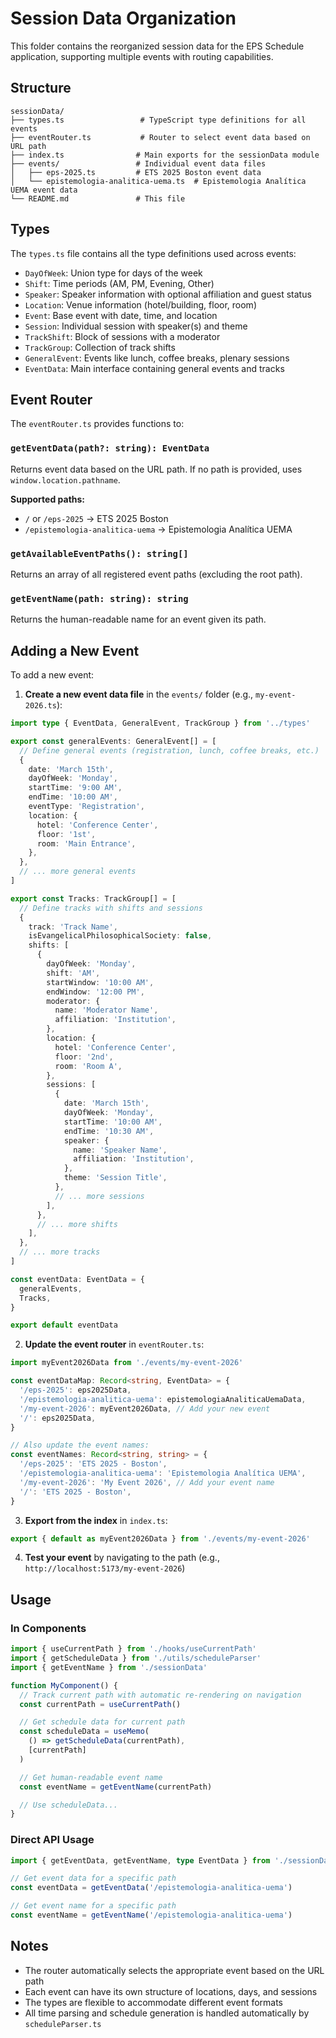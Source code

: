 # Session Data Organization

This folder contains the reorganized session data for the EPS Schedule application, supporting multiple events with routing capabilities.

## Structure

```
sessionData/
├── types.ts                 # TypeScript type definitions for all events
├── eventRouter.ts           # Router to select event data based on URL path
├── index.ts                # Main exports for the sessionData module
├── events/                 # Individual event data files
│   ├── eps-2025.ts         # ETS 2025 Boston event data
│   └── epistemologia-analitica-uema.ts  # Epistemologia Analítica UEMA event data
└── README.md               # This file
```

## Types

The `types.ts` file contains all the type definitions used across events:

- `DayOfWeek`: Union type for days of the week
- `Shift`: Time periods (AM, PM, Evening, Other)
- `Speaker`: Speaker information with optional affiliation and guest status
- `Location`: Venue information (hotel/building, floor, room)
- `Event`: Base event with date, time, and location
- `Session`: Individual session with speaker(s) and theme
- `TrackShift`: Block of sessions with a moderator
- `TrackGroup`: Collection of track shifts
- `GeneralEvent`: Events like lunch, coffee breaks, plenary sessions
- `EventData`: Main interface containing general events and tracks

## Event Router

The `eventRouter.ts` provides functions to:

### `getEventData(path?: string): EventData`

Returns event data based on the URL path. If no path is provided, uses `window.location.pathname`.

**Supported paths:**

- `/` or `/eps-2025` → ETS 2025 Boston
- `/epistemologia-analitica-uema` → Epistemologia Analítica UEMA

### `getAvailableEventPaths(): string[]`

Returns an array of all registered event paths (excluding the root path).

### `getEventName(path: string): string`

Returns the human-readable name for an event given its path.

## Adding a New Event

To add a new event:

1. **Create a new event data file** in the `events/` folder (e.g., `my-event-2026.ts`):

```typescript
import type { EventData, GeneralEvent, TrackGroup } from '../types'

export const generalEvents: GeneralEvent[] = [
  // Define general events (registration, lunch, coffee breaks, etc.)
  {
    date: 'March 15th',
    dayOfWeek: 'Monday',
    startTime: '9:00 AM',
    endTime: '10:00 AM',
    eventType: 'Registration',
    location: {
      hotel: 'Conference Center',
      floor: '1st',
      room: 'Main Entrance',
    },
  },
  // ... more general events
]

export const Tracks: TrackGroup[] = [
  // Define tracks with shifts and sessions
  {
    track: 'Track Name',
    isEvangelicalPhilosophicalSociety: false,
    shifts: [
      {
        dayOfWeek: 'Monday',
        shift: 'AM',
        startWindow: '10:00 AM',
        endWindow: '12:00 PM',
        moderator: {
          name: 'Moderator Name',
          affiliation: 'Institution',
        },
        location: {
          hotel: 'Conference Center',
          floor: '2nd',
          room: 'Room A',
        },
        sessions: [
          {
            date: 'March 15th',
            dayOfWeek: 'Monday',
            startTime: '10:00 AM',
            endTime: '10:30 AM',
            speaker: {
              name: 'Speaker Name',
              affiliation: 'Institution',
            },
            theme: 'Session Title',
          },
          // ... more sessions
        ],
      },
      // ... more shifts
    ],
  },
  // ... more tracks
]

const eventData: EventData = {
  generalEvents,
  Tracks,
}

export default eventData
```

2. **Update the event router** in `eventRouter.ts`:

```typescript
import myEvent2026Data from './events/my-event-2026'

const eventDataMap: Record<string, EventData> = {
  '/eps-2025': eps2025Data,
  '/epistemologia-analitica-uema': epistemologiaAnaliticaUemaData,
  '/my-event-2026': myEvent2026Data, // Add your new event
  '/': eps2025Data,
}

// Also update the event names:
const eventNames: Record<string, string> = {
  '/eps-2025': 'ETS 2025 - Boston',
  '/epistemologia-analitica-uema': 'Epistemologia Analítica UEMA',
  '/my-event-2026': 'My Event 2026', // Add your event name
  '/': 'ETS 2025 - Boston',
}
```

3. **Export from the index** in `index.ts`:

```typescript
export { default as myEvent2026Data } from './events/my-event-2026'
```

4. **Test your event** by navigating to the path (e.g., `http://localhost:5173/my-event-2026`)

## Usage

### In Components

```typescript
import { useCurrentPath } from './hooks/useCurrentPath'
import { getScheduleData } from './utils/scheduleParser'
import { getEventName } from './sessionData'

function MyComponent() {
  // Track current path with automatic re-rendering on navigation
  const currentPath = useCurrentPath()

  // Get schedule data for current path
  const scheduleData = useMemo(
    () => getScheduleData(currentPath),
    [currentPath]
  )

  // Get human-readable event name
  const eventName = getEventName(currentPath)

  // Use scheduleData...
}
```

### Direct API Usage

```typescript
import { getEventData, getEventName, type EventData } from './sessionData'

// Get event data for a specific path
const eventData = getEventData('/epistemologia-analitica-uema')

// Get event name for a specific path
const eventName = getEventName('/epistemologia-analitica-uema')
```

## Notes

- The router automatically selects the appropriate event based on the URL path
- Each event can have its own structure of locations, days, and sessions
- The types are flexible to accommodate different event formats
- All time parsing and schedule generation is handled automatically by `scheduleParser.ts`

